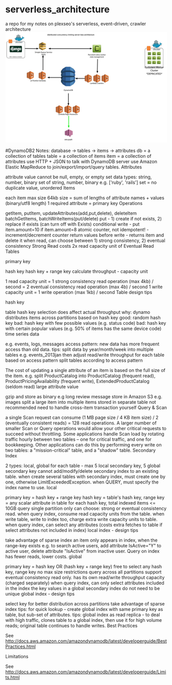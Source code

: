 # serverless_architecture
a repo for my notes on plexseo's serverless, event-driven, crawler architecture
![alt tag](https://github.com/cjpetrus/serverless_architecture/blob/master/plexseo_serverless_architecture.jpg?raw=true)

#DynamoDB2 Notes:
database -> tables -> items -> attributes
db = a collection of tables
table = a collection of items
item = a collection of attributes
use HTTP + JSON to talk with DynamoDB server
use Amazon Elastic MapReduce to join/export/import/query tables.
Attributes

attribute value cannot be null, empty, or empty set
data types:
string, number, binary
set of string, number, binary e.g. ['ruby', 'rails']
set = no duplicate value, unordered
Items

each item max size 64kb
size = sum of lengths of attribute names + values (binary/utf8 length)
1 required attribute = primary key
Operations

getItem, putItem, updateAttributes(add,put,delete), deleteItem
batchGetItems, batchWriteItems(put/delete)
put - 1) create if not exists, 2) replace if exists (can turn off with Exists)
conditional write - put item.amount=10 if item.amount=8
atomic counter, not idempotent! - increment/decrement counter
return values before write - returns item and delete it
when read, can choose between 1) strong consistency, 2) eventual consistency
Strong Read costs 2x read capacity unit of Eventual Read
Tables

primary key

hash key
hash key + range key
calculate throughput - capacity unit

1 read capacity unit
= 1 strong consistency read operation (max 4kb) / second
= 2 eventual consistency read operation (max 4b) / second
1 write capacity unit = 1 write operation (max 1kb) / second
Table design tips

hash key

table hash key selection does affect actual throughput
why: dynamo distributes items across partitions based on hash key
good: random hash key
bad: hash key with few possible values (e.g. status code)
bad: hash key with certain popular values (e.g. 50% of items has the same device code)
time series data

e.g. events, logs, messages
access pattern: new data has more frequent access than old data.
tips: split data by year/month/week into multiple tables e.g. events_2013jan
then adjust read/write throughput for each table based on access pattern
split tables according to access pattern

The cost of updating a single attribute of an item is based on the full size of the item.
e.g. split ProductCatalog into ProductCatalog (frequent read), ProductPricingAvailability (frequent write), ExtendedProductCatalog (seldom read)
large attribute value

gzip and store as binary e.g long review message
store in Amazon S3 e.g. images
split a large item into multiple items stored in separate table
not recommended
need to handle cross-item transaction yourself
Query & Scan

a single Scan request can consume (1 MB page size / 4 KB item size) / 2 (eventually consistent reads) = 128 read operations.
A larger number of smaller Scan or Query operations would allow your other critical requests to succeed without throttling.
Some applications handle Scan load by rotating traffic hourly between two tables – one for critical traffic, and one for bookkeeping. Other applications can do this by performing every write on two tables: a "mission-critical" table, and a "shadow" table.
Secondary Index

2 types: local, global
for each table - max 5 local secondary key, 5 global secondary key
cannot add/modify/delete secondary index to an existing table.
when create several tables with secondary index, must create one by one, otherwise LimitExceededException.
when QUERY, must specify the index name to use.
local

primary key = hash key + range key
hash key = table's hash key, range key = any scalar attribute in table
for each hash key, total indexed items <= 10GB
query single partition only
can choose: strong or eventual consistency read.
when query index, consume read capacity units from the table.
when write table, write to index too, charge extra write capacity units to table.
when query index, can select any attributes (costs extra fetches to table if select attributes not included in index)
local index - design tips

take advantage of sparse index
an item only appears in index, when the range-key exists
e.g. to search active users, add attribute IsActive="Y" to active user, delete attribute "IsActive" from inactive user. Query on index has fewer reads, lower costs.
global

primary key = hash key OR (hash key + range key)
free to select any hash key, range key
no max size restrictions
query across all partitions
support eventual consistency read only.
has its own read/write throughput capacity (charged separately)
when query index, can only select attributes included in the index
the key values in a global secondary index do not need to be unique
global index - design tips

select key for better distribution across partitions
take advantage of sparse index
tips: for quick lookup - create global index with same primary key as table, but sub-set of attributes.
tips: global index as read replica - to deal with high traffic, clones table to a global index, then use it for high volume reads; original table continues to handle writes.
Best Practices

See http://docs.aws.amazon.com/amazondynamodb/latest/developerguide/BestPractices.html

Limitations

See http://docs.aws.amazon.com/amazondynamodb/latest/developerguide/Limits.html
